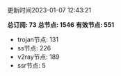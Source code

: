 更新时间2023-01-07 12:43:21

**总订阅: 73**
**总节点: 1546**
**有效节点: 551**
- trojan节点: 131
- ss节点: 226
- v2ray节点: 189
- ssr节点: 5
